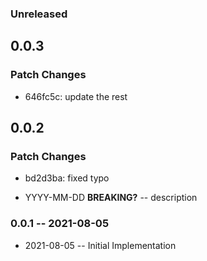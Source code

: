 ### Unreleased

## 0.0.3

### Patch Changes

- 646fc5c: update the rest

## 0.0.2

### Patch Changes

- bd2d3ba: fixed typo

- YYYY-MM-DD **BREAKING?** -- description

### 0.0.1 -- 2021-08-05

- 2021-08-05 -- Initial Implementation
